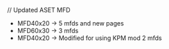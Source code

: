 // Updated ASET MFD
- MFD40x20 -> 5 mfds and new pages
- MFD60x30 -> 3 mfds 
- MFD40x20 -> Modified for using KPM mod 2 mfds
